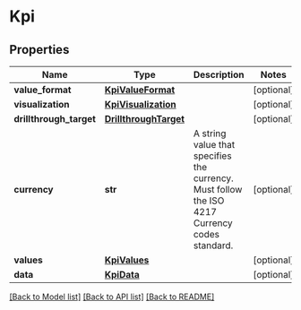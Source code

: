 # Kpi

## Properties
Name | Type | Description | Notes
------------ | ------------- | ------------- | -------------
**value_format** | [**KpiValueFormat**](KpiValueFormat.md) |  | [optional] 
**visualization** | [**KpiVisualization**](KpiVisualization.md) |  | [optional] 
**drillthrough_target** | [**DrillthroughTarget**](DrillthroughTarget.md) |  | [optional] 
**currency** | **str** | A string value that specifies the currency. Must follow the ISO 4217 Currency codes standard. | [optional] 
**values** | [**KpiValues**](KpiValues.md) |  | [optional] 
**data** | [**KpiData**](KpiData.md) |  | [optional] 

[[Back to Model list]](../README.md#documentation-for-models) [[Back to API list]](../README.md#documentation-for-api-endpoints) [[Back to README]](../README.md)



